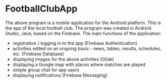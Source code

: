 # FootballClubApp
The above program is a mobile application for the Android platform. This is the app of the local football club. 
The program was created in Android Studio, Java, based on the Firebase. 
The main functions of the application: 
- registration / logging in to the app (Firebase Authentication)
- activities edited on an ongoing basis - news, tables, results, schedules, etc. (Firebase Database)
- displaying images for the above activities (Glide)
- displaying a Google map with places where matches are played 
- simple group chat for app users 
- displaying notifications (Firebase Messaging)
